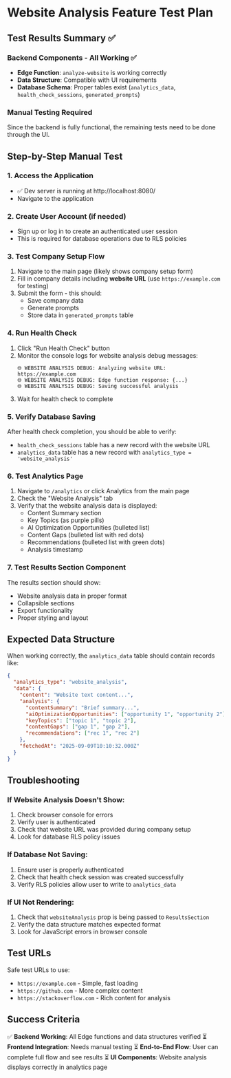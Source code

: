 # Website Analysis Feature Test Plan

## Test Results Summary ✅

### Backend Components - All Working ✅
- **Edge Function**: `analyze-website` is working correctly
- **Data Structure**: Compatible with UI requirements
- **Database Schema**: Proper tables exist (`analytics_data`, `health_check_sessions`, `generated_prompts`)

### Manual Testing Required
Since the backend is fully functional, the remaining tests need to be done through the UI.

## Step-by-Step Manual Test

### 1. Access the Application
- ✅ Dev server is running at http://localhost:8080/
- Navigate to the application

### 2. Create User Account (if needed)
- Sign up or log in to create an authenticated user session
- This is required for database operations due to RLS policies

### 3. Test Company Setup Flow
1. Navigate to the main page (likely shows company setup form)
2. Fill in company details including **website URL** (use `https://example.com` for testing)
3. Submit the form - this should:
   - Save company data
   - Generate prompts
   - Store data in `generated_prompts` table

### 4. Run Health Check
1. Click "Run Health Check" button
2. Monitor the console logs for website analysis debug messages:
   ```
   🌐 WEBSITE ANALYSIS DEBUG: Analyzing website URL: https://example.com
   🌐 WEBSITE ANALYSIS DEBUG: Edge function response: {...}
   🌐 WEBSITE ANALYSIS DEBUG: Saving successful analysis
   ```
3. Wait for health check to complete

### 5. Verify Database Saving
After health check completion, you should be able to verify:
- `health_check_sessions` table has a new record with the website URL
- `analytics_data` table has a new record with `analytics_type = 'website_analysis'`

### 6. Test Analytics Page
1. Navigate to `/analytics` or click Analytics from the main page
2. Check the "Website Analysis" tab
3. Verify that the website analysis data is displayed:
   - Content Summary section
   - Key Topics (as purple pills)
   - AI Optimization Opportunities (bulleted list)
   - Content Gaps (bulleted list with red dots)
   - Recommendations (bulleted list with green dots)
   - Analysis timestamp

### 7. Test Results Section Component
The results section should show:
- Website analysis data in proper format
- Collapsible sections
- Export functionality
- Proper styling and layout

## Expected Data Structure

When working correctly, the `analytics_data` table should contain records like:
```json
{
  "analytics_type": "website_analysis",
  "data": {
    "content": "Website text content...",
    "analysis": {
      "contentSummary": "Brief summary...",
      "aiOptimizationOpportunities": ["opportunity 1", "opportunity 2"],
      "keyTopics": ["topic 1", "topic 2"],
      "contentGaps": ["gap 1", "gap 2"],
      "recommendations": ["rec 1", "rec 2"]
    },
    "fetchedAt": "2025-09-09T10:10:32.000Z"
  }
}
```

## Troubleshooting

### If Website Analysis Doesn't Show:
1. Check browser console for errors
2. Verify user is authenticated
3. Check that website URL was provided during company setup
4. Look for database RLS policy issues

### If Database Not Saving:
1. Ensure user is properly authenticated
2. Check that health check session was created successfully
3. Verify RLS policies allow user to write to `analytics_data`

### If UI Not Rendering:
1. Check that `websiteAnalysis` prop is being passed to `ResultsSection`
2. Verify the data structure matches expected format
3. Look for JavaScript errors in browser console

## Test URLs

Safe test URLs to use:
- `https://example.com` - Simple, fast loading
- `https://github.com` - More complex content
- `https://stackoverflow.com` - Rich content for analysis

## Success Criteria

✅ **Backend Working**: All Edge functions and data structures verified
⏳ **Frontend Integration**: Needs manual testing
⏳ **End-to-End Flow**: User can complete full flow and see results
⏳ **UI Components**: Website analysis displays correctly in analytics page